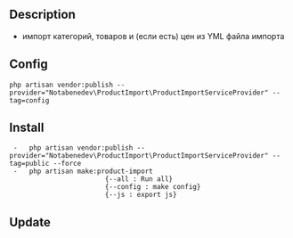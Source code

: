 ## Description
- импорт категорий, товаров и (если есть) цен из YML файла импорта

## Config
    php artisan vendor:publish --provider="Notabenedev\ProductImport\ProductImportServiceProvider" --tag=config

## Install
     -   php artisan vendor:publish --provider="Notabenedev\ProductImport\ProductImportServiceProvider" --tag=public --force
     -   php artisan make:product-import
                            {--all : Run all}
                            {--config : make config}
                            {--js : export js}

## Update
   